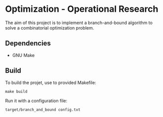 # Optimization - Operational Research

The aim of this project is to implement a branch-and-bound algorithm to solve a combinatorial optimization problem.

## Dependencies
- GNU Make

## Build
To build the projet, use to provided Makefile:
```
make build
```
Run it with a configuration file:
```
target/branch_and_bound config.txt
```
